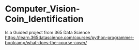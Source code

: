# Computer_Vision-Coin_Identification
Is a Guided project from 365 Data Science https://learn.365datascience.com/courses/python-programmer-bootcamp/what-does-the-course-cover/
